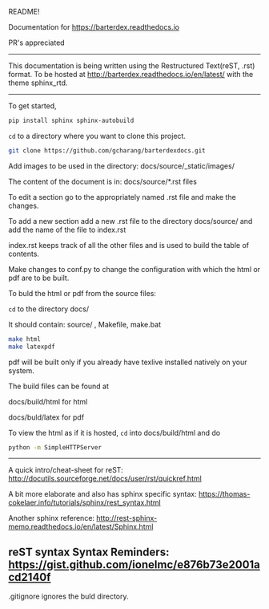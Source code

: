 README!

Documentation for https://barterdex.readthedocs.io

PR's appreciated

-----

This documentation is being written using the Restructured Text(reST, .rst) format. To be hosted at http://barterdex.readthedocs.io/en/latest/ with the theme sphinx_rtd.

-----

To get started,

```bash
pip install sphinx sphinx-autobuild
```
`cd` to a directory where you want to clone this project.

```bash
git clone https://github.com/gcharang/barterdexdocs.git
```
Add images to be used in the directory: docs/source/_static/images/

The content of the document is in: docs/source/*.rst files

To edit a section go to the appropriately named .rst file and make the changes.

To add a new section add a new .rst file to the directory docs/source/ and add the name of the file to index.rst

index.rst keeps track of all the other files and is used to build the table of contents.

Make changes to conf.py to change the configuration with which the html or pdf are to be built.

To buld the html or pdf from the source files:

`cd` to the directory docs/ 

It should contain: source/ , Makefile, make.bat

```bash
make html
make latexpdf
```
pdf will be built only if you already have texlive installed natively on your system.

The build files can be found at

docs/build/html	for html

docs/buld/latex for pdf 

To view the html as if it is hosted, `cd` into docs/build/html and do

```bash
python -m SimpleHTTPServer
```
--------------------------
A quick intro/cheat-sheet for reST: http://docutils.sourceforge.net/docs/user/rst/quickref.html

A bit more elaborate and also has sphinx specific syntax: https://thomas-cokelaer.info/tutorials/sphinx/rest_syntax.html

Another sphinx reference: http://rest-sphinx-memo.readthedocs.io/en/latest/Sphinx.html

reST syntax Syntax Reminders: https://gist.github.com/ionelmc/e876b73e2001acd2140f
---------------------------

.gitignore ignores the buld directory.

